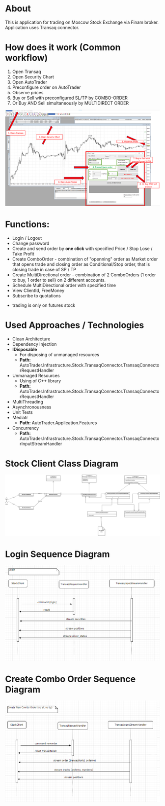 # About

This is application for trading on Moscow Stock Exchange via Finam broker.
Application uses Transaq connector.

# How does it work (Common workflow)

1. Open Transaq
2. Open Security Chart
3. Open AutoTrader
4. Preconfigure order on AutoTrader
5. Observe prices
7. Buy or Sell with preconfigured SL/TP by COMBO-ORDER
8. Or Buy AND Sell simultaneously by MULTIDIRECT ORDER

![Main Screenshot](Documentation/images/how_does_it_works.png)


# Functions:
- Login / Logout
- Change password
- Create and send order by **one click** with specified Price / Stop Lose / Take Profit
- Create ComboOrder - combination of "openning" order as Market order that opens trade and closing order as Conditional/Stop order, that is closing trade in case of SP / TP
- Create MultiDirectional order - combination of 2 ComboOrders (1 order to buy, 1 order to sell) on 2 different accounts.
- Schedule MultiDirectional order with specified time
- View ClientId, FreeMoney
- Subscribe to quotations
* trading is only on futures stock

# Used Approaches / Technologies

- Clean Architecture
- Dependency Injection
- **IDisposable**
  - For disposing of unmanaged resources
  - **Path:** AutoTrader.Infrastructure.Stock.TransaqConnector.TransaqConnectorRequestHandler
- Unmanaged Resources
  - Using of C++ library
  - **Path:** AutoTrader.Infrastructure.Stock.TransaqConnector.TransaqConnectorRequestHandler
- MultiThreading
- Asynchronousness
- Unit Tests
- Mediatr
  - **Path:** AutoTrader.Application.Features
- Concurrency
  - **Path:** AutoTrader.Infrastructure.Stock.TransaqConnector.TransaqConnectorInputStreamHandler



# Stock Client Class Diagram

![Main Screenshot](Documentation/images/stock_client_class_diagram.png)

# Login Sequence Diagram

![Main Screenshot](Documentation/images/login_seq.png)

# Create Combo Order Sequence Diagram

![Main Screenshot](Documentation/images/create_combo_order_seq.png)
